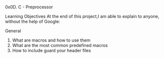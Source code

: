 0x0D. C - Preprocessor

Learning Objectives
At the end of this project,I am able to explain to anyone, without the help of Google:

General
1. What are macros and how to use them
2. What are the most common predefined macros
3. How to include guard your header files